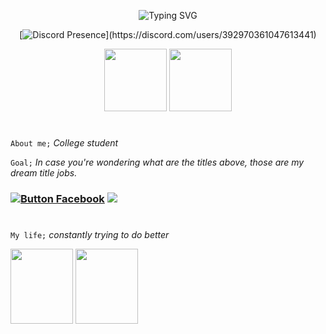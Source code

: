 
<div align="center">
  
  <a><img src="https://readme-typing-svg.demolab.com?font=Lato&size=40&duration=3000&pause=1000&color=9BF7DC&center=true&width=800&height=100&lines=Programmer;Developer;Cyber+Security+Expert" alt="Typing SVG" /></a>


  [![Discord Presence](https://lanyard.cnrad.dev/api/392970361047613441?bg=403f28&idleMessage=Probably%20Sleeping...)](https://discord.com/users/392970361047613441)

  <img src="https://cdn.jsdelivr.net/gh/devicons/devicon@latest/icons/python/python-original.svg" width="100" height="100" />
  <img src="https://cdn.jsdelivr.net/gh/devicons/devicon@latest/icons/linux/linux-original.svg" width="100" height="100" />
  
</div>

#

`About me;` *College student*

`Goal;` *In case you're wondering what are the titles above, those are my dream title jobs.*

### [![Button Facebook]][Facebook] ![](https://komarev.com/ghpvc/?username=ZzzSleepyy&style=for-the-badge)
[Facebook]: https://docs.google.com/forms/d/1OCa30FanvS3vaLqEHHSYlLCMyybwXyslSAfG2IQmQcs/edit 
[Button Facebook]: https://img.shields.io/badge/📲Contact-37a779?style=for-the-badge 

#

`My life;` *constantly trying to do better*

<div align="left">
<img src="https://scontent.fmnl7-2.fna.fbcdn.net/v/t1.15752-9/494573340_724293846596077_8649067063159819317_n.jpg?_nc_cat=110&ccb=1-7&_nc_sid=9f807c&_nc_eui2=AeHjXw_TadKJQuGh2mXUoI4AJUGYbFbMcbklQZhsVsxxuYY3aDmoAbZFeDCWBOfvw_glEB4vZKjkBM9SrN5yWQ5o&_nc_ohc=EeO2qd3Tj1IQ7kNvwFX32QO&_nc_oc=AdnQ0bXN14iITr1Dgpk72ws3hS6SAArYk-osqhGlgJazVA0yfg41c3QUx9P7LZVPV30&_nc_zt=23&_nc_ht=scontent.fmnl7-2.fna&oh=03_Q7cD2QGrP3PD9flML2uuSZXhSko5TpQLX1EZTbBYszmQisHZ0g&oe=6848FDA9" width="100" height="120" />

<img src="https://scontent.fmnl7-1.fna.fbcdn.net/v/t1.15752-9/494572415_24507378965518783_8543040034525458212_n.jpg?_nc_cat=108&ccb=1-7&_nc_sid=9f807c&_nc_eui2=AeFrQ77SMFTwc31w1WCtmHRVjhaBmgHF43eOFoGaAcXjd49A0v3nbtg349S_Nmx6_ZCkJJCFZM_f7MpLntQ_RzLA&_nc_ohc=m7nFMtXIfR4Q7kNvwGhIGHb&_nc_oc=AdkynOGoyb-VdZXgDLISSWdttb9eh_kNptVIkygrWPmX3cLsf9AM5LSeJsos4isRBEw&_nc_zt=23&_nc_ht=scontent.fmnl7-1.fna&oh=03_Q7cD2QFGW-3-oSvY4IjpIMChaxG5GTs3AYrULUk5jAINeGHt3Q&oe=6848FAFB" width="100" height="120" />


</div>
